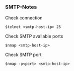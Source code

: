 ### SMTP-Notes
Check connection
```
$telnet <smtp-host-ip> 25
```
Check SMTP available ports
```
$nmap <smtp-host-ip>
```
Check SMTP port
```
$nmap -p<port> <smtp-host-ip>
```
